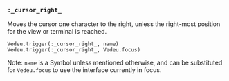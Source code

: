### `:_cursor_right_`
Moves the cursor one character to the right, unless the right-most
position for the view or terminal is reached.

    Vedeu.trigger(:_cursor_right_, name)
    Vedeu.trigger(:_cursor_right_, Vedeu.focus)

Note: `name` is a Symbol unless mentioned otherwise, and can be
substituted for `Vedeu.focus` to use the interface currently in focus.
